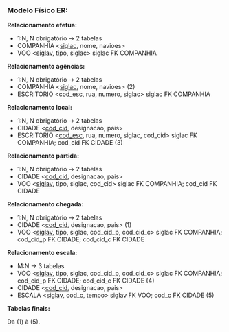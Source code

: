 ### **Modelo Físico ER:**

**Relacionamento efetua:**

- 1:N, N obrigatório -> 2 tabelas
- COMPANHIA <<span style="text-decoration: underline">siglac</span>, nome, navioes>
- VOO <<span style="text-decoration: underline">siglav</span>, tipo, siglac> siglac FK COMPANHIA

**Relacionamento agências:**

- 1:N, N obrigatório -> 2 tabelas
- COMPANHIA <<span style="text-decoration: underline">siglac</span>, nome, navioes> (2)
- ESCRITORIO <<span style="text-decoration: underline">cod_esc</span>, rua, numero, siglac> siglac FK COMPANHIA

**Relacionamento local:**

- 1:N, N obrigatório -> 2 tabelas
- CIDADE <<span style="text-decoration: underline">cod_cid</span>, designacao, pais>
- ESCRITORIO <<span style="text-decoration: underline">cod_esc</span>, rua, numero, siglac, cod_cid> siglac FK COMPANHIA; cod_cid FK CIDADE (3)

**Relacionamento partida:**

- 1:N, N obrigatório -> 2 tabelas
- CIDADE <<span style="text-decoration: underline">cod_cid</span>, designacao, pais>
- VOO <<span style="text-decoration: underline">siglav</span>, tipo, siglac, cod_cid> siglac FK COMPANHIA; cod_cid FK CIDADE

**Relacionamento chegada:**

- 1:N, N obrigatório -> 2 tabelas
- CIDADE <<span style="text-decoration: underline">cod_cid</span>, designacao, pais> (1)
- VOO <<span style="text-decoration: underline">siglav</span>, tipo, siglac, cod_cid_p, cod_cid_c> siglac FK COMPANHIA; cod_cid_p FK CIDADE; cod_cid_c FK CIDADE

**Relacionamento escala:**

- M:N -> 3 tabelas
- VOO <<span style="text-decoration: underline">siglav</span>, tipo, siglac, cod_cid_p, cod_cid_c> siglac FK COMPANHIA; cod_cid_p FK CIDADE; cod_cid_c FK CIDADE (4)
- CIDADE <<span style="text-decoration: underline">cod_cid</span>, designacao, pais>
- ESCALA <<span style="text-decoration: underline">siglav</span>, cod_c, tempo> siglav FK VOO; cod_c FK CIDADE (5)

**Tabelas finais:**

Da (1) à (5).